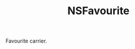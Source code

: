 ﻿---
uid: crmscript_ref_NSFavourite
title: NSFavourite
intellisense: Void.NSFavourite
keywords: NSFavourite
so.topic: reference
---

Favourite carrier.
